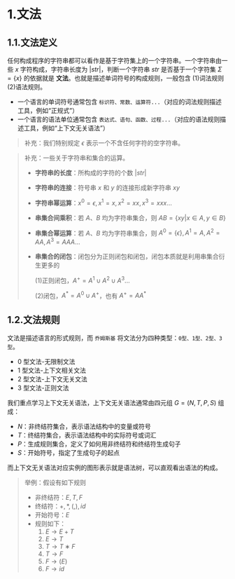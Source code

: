 # 1.文法

## 1.1.文法定义

任何构成程序的字符串都可以看作是基于字符集上的一个字符串。一个字符串由一些 $x$ 字符构成，字符串长度为 $|str|$，判断一个字符串 $str$ 是否基于一个字符集 $\Sigma={\{x\}}$ 的依据就是 **文法**。也就是描述单词符号的构成规则，一般包含 (1)词法规则 (2)语法规则。

-   一个语言的单词符号通常包含 `标识符、常数、运算符...`（对应的词法规则描述工具，例如“正规式”）
-   一个语言的语法单位通常包含 `表达式、语句、函数、过程...`（对应的语法规则描述工具，例如“上下文无关语法”）

>   补充：我们特别规定 $\epsilon$ 表示一个不含任何字符的空字符串。

>   补充：一些关于字符串和集合的运算。
>
>   -   **字符串的长度**：所构成的字符的个数 $|str|$
>
>   -   **字符串的连接**：符号串 $x$ 和 $y$ 的连接形成新字符串 $xy$
>
>   -   **字符串幂运算**：$x^{0} = \epsilon, x^{1} = x, x^{2} = xx, x^{3} = xxx...$
>
>   -   **串集合间乘积**：若 $A、B$ 均为字符串集合，则 $AB = \{xy|x\in A, y\in B\}$
>
>   -   **串集合幂运算**：若 $A、B$ 均为字符串集合，则 $A^{0} = \{\epsilon\}, A^{1} = A, A^{2} = AA, A^{3} = AAA...$
>
>   -   **串集合的闭包**：闭包分为正则闭包和闭包，闭包本质就是利用串集合衍生更多的
>
>       (1)正则闭包，$A^{+} = A^{1} \cup A^{2} \cup A^{3}...$
>
>       (2)闭包，$A^{*} = A^{0} \cup A^{+}$，也有 $A^{+} = AA^{*}$

## 1.2.文法规则

文法是描述语言的形式规则，而 `乔姆斯基` 将文法分为四种类型：`0型、1型、2型、3型`。

-   0 型文法-无限制文法
-   1 型文法-上下文相关文法
-   2 型文法-上下文无关文法
-   3 型文法-正则文法

我们重点学习上下文无关语法，上下文无关语法通常由四元组 $G = (N,T,P,S)$ 组成：

*   $N$：非终结符集合，表示语法结构中的变量或符号
*   $T$：终结符集合，表示语法结构中的实际符号或词汇
*   $P$：生成规则集合，定义了如何用非终结符和终结符生成句子
*   $S$：开始符号，指定了生成句子的起点

而上下文无关语法对应实例的图形表示就是语法树，可以直观看出语法的构成。

>   举例：假设有如下规则
>
>   *   非终结符：$E, T, F$
>   *   终结符：$+, *, (, ), id$
>   *   开始符号：$E$
>   *   规则如下：
>       1.  $E→E+T$
>       2.  $E→T$
>       3.  $T→T∗F$
>       4.  $T→F$
>       5.  $F→(E)$
>       6.  $F→id$

